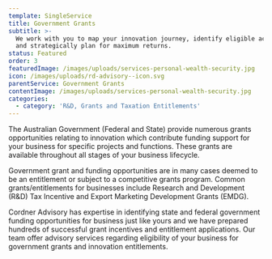 ```yaml
---
template: SingleService
title: Government Grants
subtitle: >-
  We work with you to map your innovation journey, identify eligible activities
  and strategically plan for maximum returns.
status: Featured
order: 3
featuredImage: /images/uploads/services-personal-wealth-security.jpg
icon: /images/uploads/rd-advisory--icon.svg
parentService: Government Grants
contentImage: /images/uploads/services-personal-wealth-security.jpg
categories:
  - category: 'R&D, Grants and Taxation Entitlements'
---
```


The Australian Government (Federal and State) provide numerous grants opportunities relating to innovation which contribute funding support for your business for specific projects and functions. These grants are available throughout all stages of your business lifecycle.

​Government grant and funding opportunities are in many cases deemed to be an entitlement or subject to a competitive grants program. Common grants/entitlements for businesses include ​Research and Development (R&D) Tax Incentive​ and ​Export Marketing Development Grants (EMDG)​.

Cordner Advisory has expertise in identifying state and federal government funding opportunities for business just like yours and we have prepared hundreds of successful grant incentives and entitlement applications.​ Our team offer advisory services regarding eligibility of your business for government grants and innovation entitlements.
